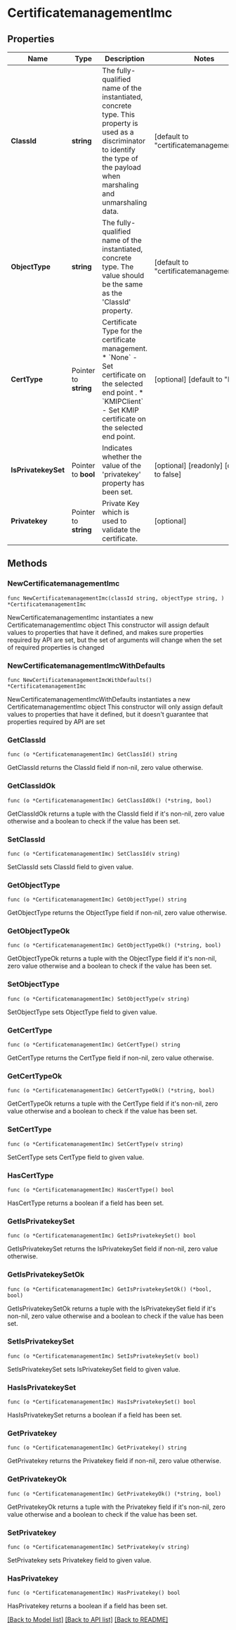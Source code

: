 # CertificatemanagementImc

## Properties

Name | Type | Description | Notes
------------ | ------------- | ------------- | -------------
**ClassId** | **string** | The fully-qualified name of the instantiated, concrete type. This property is used as a discriminator to identify the type of the payload when marshaling and unmarshaling data. | [default to "certificatemanagement.Imc"]
**ObjectType** | **string** | The fully-qualified name of the instantiated, concrete type. The value should be the same as the &#39;ClassId&#39; property. | [default to "certificatemanagement.Imc"]
**CertType** | Pointer to **string** | Certificate Type for the certificate management. * &#x60;None&#x60; - Set certificate on the selected end point . * &#x60;KMIPClient&#x60; - Set KMIP certificate on the selected end point. | [optional] [default to "None"]
**IsPrivatekeySet** | Pointer to **bool** | Indicates whether the value of the &#39;privatekey&#39; property has been set. | [optional] [readonly] [default to false]
**Privatekey** | Pointer to **string** | Private Key which is used to validate the certificate. | [optional] 

## Methods

### NewCertificatemanagementImc

`func NewCertificatemanagementImc(classId string, objectType string, ) *CertificatemanagementImc`

NewCertificatemanagementImc instantiates a new CertificatemanagementImc object
This constructor will assign default values to properties that have it defined,
and makes sure properties required by API are set, but the set of arguments
will change when the set of required properties is changed

### NewCertificatemanagementImcWithDefaults

`func NewCertificatemanagementImcWithDefaults() *CertificatemanagementImc`

NewCertificatemanagementImcWithDefaults instantiates a new CertificatemanagementImc object
This constructor will only assign default values to properties that have it defined,
but it doesn't guarantee that properties required by API are set

### GetClassId

`func (o *CertificatemanagementImc) GetClassId() string`

GetClassId returns the ClassId field if non-nil, zero value otherwise.

### GetClassIdOk

`func (o *CertificatemanagementImc) GetClassIdOk() (*string, bool)`

GetClassIdOk returns a tuple with the ClassId field if it's non-nil, zero value otherwise
and a boolean to check if the value has been set.

### SetClassId

`func (o *CertificatemanagementImc) SetClassId(v string)`

SetClassId sets ClassId field to given value.


### GetObjectType

`func (o *CertificatemanagementImc) GetObjectType() string`

GetObjectType returns the ObjectType field if non-nil, zero value otherwise.

### GetObjectTypeOk

`func (o *CertificatemanagementImc) GetObjectTypeOk() (*string, bool)`

GetObjectTypeOk returns a tuple with the ObjectType field if it's non-nil, zero value otherwise
and a boolean to check if the value has been set.

### SetObjectType

`func (o *CertificatemanagementImc) SetObjectType(v string)`

SetObjectType sets ObjectType field to given value.


### GetCertType

`func (o *CertificatemanagementImc) GetCertType() string`

GetCertType returns the CertType field if non-nil, zero value otherwise.

### GetCertTypeOk

`func (o *CertificatemanagementImc) GetCertTypeOk() (*string, bool)`

GetCertTypeOk returns a tuple with the CertType field if it's non-nil, zero value otherwise
and a boolean to check if the value has been set.

### SetCertType

`func (o *CertificatemanagementImc) SetCertType(v string)`

SetCertType sets CertType field to given value.

### HasCertType

`func (o *CertificatemanagementImc) HasCertType() bool`

HasCertType returns a boolean if a field has been set.

### GetIsPrivatekeySet

`func (o *CertificatemanagementImc) GetIsPrivatekeySet() bool`

GetIsPrivatekeySet returns the IsPrivatekeySet field if non-nil, zero value otherwise.

### GetIsPrivatekeySetOk

`func (o *CertificatemanagementImc) GetIsPrivatekeySetOk() (*bool, bool)`

GetIsPrivatekeySetOk returns a tuple with the IsPrivatekeySet field if it's non-nil, zero value otherwise
and a boolean to check if the value has been set.

### SetIsPrivatekeySet

`func (o *CertificatemanagementImc) SetIsPrivatekeySet(v bool)`

SetIsPrivatekeySet sets IsPrivatekeySet field to given value.

### HasIsPrivatekeySet

`func (o *CertificatemanagementImc) HasIsPrivatekeySet() bool`

HasIsPrivatekeySet returns a boolean if a field has been set.

### GetPrivatekey

`func (o *CertificatemanagementImc) GetPrivatekey() string`

GetPrivatekey returns the Privatekey field if non-nil, zero value otherwise.

### GetPrivatekeyOk

`func (o *CertificatemanagementImc) GetPrivatekeyOk() (*string, bool)`

GetPrivatekeyOk returns a tuple with the Privatekey field if it's non-nil, zero value otherwise
and a boolean to check if the value has been set.

### SetPrivatekey

`func (o *CertificatemanagementImc) SetPrivatekey(v string)`

SetPrivatekey sets Privatekey field to given value.

### HasPrivatekey

`func (o *CertificatemanagementImc) HasPrivatekey() bool`

HasPrivatekey returns a boolean if a field has been set.


[[Back to Model list]](../README.md#documentation-for-models) [[Back to API list]](../README.md#documentation-for-api-endpoints) [[Back to README]](../README.md)


